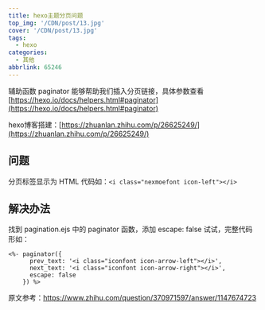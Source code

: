 ```yaml
---
title: hexo主题分页问题
top_img: '/CDN/post/13.jpg'
cover: '/CDN/post/13.jpg'
tags:
  - hexo
categories:
  - 其他
abbrlink: 65246
---
```

辅助函数 paginator 能够帮助我们插入分页链接，具体参数查看[https://hexo.io/docs/helpers.html#paginator](https://hexo.io/docs/helpers.html#paginator)

hexo博客搭建：[https://zhuanlan.zhihu.com/p/26625249/](https://zhuanlan.zhihu.com/p/26625249/)

<!-- more -->

## 问题

分页标签显示为 HTML 代码如：`<i class="nexmoefont icon-left"></i>`

## 解决办法

找到 pagination.ejs 中的 paginator 函数，添加 escape: false 试试，完整代码形如：

```
<%- paginator({
      prev_text: '<i class="iconfont icon-arrow-left"></i>',
      next_text: '<i class="iconfont icon-arrow-right"></i>',
      escape: false
    }) %>

```

原文参考：https://www.zhihu.com/question/370971597/answer/1147674723
